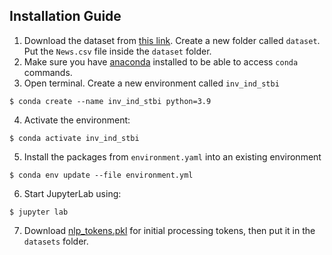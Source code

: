 ## Installation Guide

1. Download the dataset from [this link](https://drive.google.com/file/d/186YJ9a8hIr1N5NmKm5ZxjuKe4NM7E1fY/view?usp=sharing).  Create a new folder called `dataset`. Put the `News.csv` file inside the `dataset` folder.
2. Make sure you have [anaconda](https://www.anaconda.com/) installed to be able to access `conda` commands.
3. Open terminal. Create a new environment called `inv_ind_stbi`
```
$ conda create --name inv_ind_stbi python=3.9
```
4. Activate the environment:
```
$ conda activate inv_ind_stbi
```
5. Install the packages from `environment.yaml` into an existing environment
```
$ conda env update --file environment.yml
```
6. Start JupyterLab using:
```
$ jupyter lab
```
7. Download [nlp_tokens.pkl](https://drive.google.com/file/d/1Mqyp7wrWHd69KLZ8vKPrDgxWBcN7Q-kO/view?usp=sharing) for initial processing tokens, then put it in the `datasets` folder.
